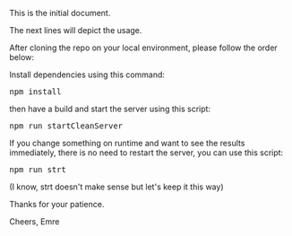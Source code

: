 This is the initial document.

The next lines will depict the usage.


After cloning the repo on your local environment, please follow the order below:

Install dependencies using this command:
<pre>
npm install
</pre>

then have a build and start the server using this script:
<pre>
npm run startCleanServer
</pre>

If you change something on runtime and want to see the results immediately, there is no need to restart the server, you can use this script:
<pre>
npm run strt
</pre>
(I know, strt doesn't make sense but let's keep it this way)


Thanks for your patience. 

Cheers, 
Emre
